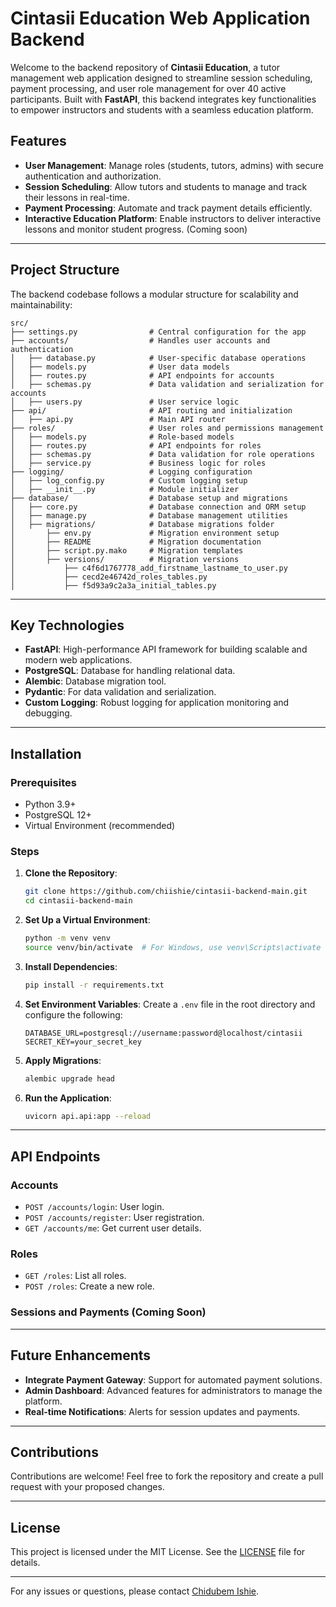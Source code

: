 # Cintasii Education Web Application Backend

Welcome to the backend repository of **Cintasii Education**, a tutor management web application designed to streamline session scheduling, payment processing, and user role management for over 40 active participants. Built with **FastAPI**, this backend integrates key functionalities to empower instructors and students with a seamless education platform.

## Features

- **User Management**: Manage roles (students, tutors, admins) with secure authentication and authorization.
- **Session Scheduling**: Allow tutors and students to manage and track their lessons in real-time.
- **Payment Processing**: Automate and track payment details efficiently.
- **Interactive Education Platform**: Enable instructors to deliver interactive lessons and monitor student progress. (Coming soon)

---

## Project Structure

The backend codebase follows a modular structure for scalability and maintainability:

```plaintext
src/
├── settings.py                # Central configuration for the app
├── accounts/                  # Handles user accounts and authentication
│   ├── database.py            # User-specific database operations
│   ├── models.py              # User data models
│   ├── routes.py              # API endpoints for accounts
│   ├── schemas.py             # Data validation and serialization for accounts
│   ├── users.py               # User service logic
├── api/                       # API routing and initialization
│   ├── api.py                 # Main API router
├── roles/                     # User roles and permissions management
│   ├── models.py              # Role-based models
│   ├── routes.py              # API endpoints for roles
│   ├── schemas.py             # Data validation for role operations
│   ├── service.py             # Business logic for roles
├── logging/                   # Logging configuration
│   ├── log_config.py          # Custom logging setup
│   ├── __init__.py            # Module initializer
├── database/                  # Database setup and migrations
│   ├── core.py                # Database connection and ORM setup
│   ├── manage.py              # Database management utilities
│   ├── migrations/            # Database migrations folder
│       ├── env.py             # Migration environment setup
│       ├── README             # Migration documentation
│       ├── script.py.mako     # Migration templates
│       ├── versions/          # Migration versions
│           ├── c4f6d1767778_add_firstname_lastname_to_user.py
│           ├── cecd2e46742d_roles_tables.py
│           ├── f5d93a9c2a3a_initial_tables.py
```

---

## Key Technologies

- **FastAPI**: High-performance API framework for building scalable and modern web applications.
- **PostgreSQL**: Database for handling relational data.
- **Alembic**: Database migration tool.
- **Pydantic**: For data validation and serialization.
- **Custom Logging**: Robust logging for application monitoring and debugging.

---

## Installation

### Prerequisites

- Python 3.9+
- PostgreSQL 12+
- Virtual Environment (recommended)

### Steps

1. **Clone the Repository**:
   ```bash
   git clone https://github.com/chiishie/cintasii-backend-main.git
   cd cintasii-backend-main
   ```

2. **Set Up a Virtual Environment**:
   ```bash
   python -m venv venv
   source venv/bin/activate  # For Windows, use venv\Scripts\activate
   ```

3. **Install Dependencies**:
   ```bash
   pip install -r requirements.txt
   ```

4. **Set Environment Variables**:
   Create a `.env` file in the root directory and configure the following:
   ```env
   DATABASE_URL=postgresql://username:password@localhost/cintasii
   SECRET_KEY=your_secret_key
   ```

5. **Apply Migrations**:
   ```bash
   alembic upgrade head
   ```

6. **Run the Application**:
   ```bash
   uvicorn api.api:app --reload
   ```

---

## API Endpoints

### Accounts

- `POST /accounts/login`: User login.
- `POST /accounts/register`: User registration.
- `GET /accounts/me`: Get current user details.

### Roles

- `GET /roles`: List all roles.
- `POST /roles`: Create a new role.

### Sessions and Payments (Coming Soon)

---

## Future Enhancements

- **Integrate Payment Gateway**: Support for automated payment solutions.
- **Admin Dashboard**: Advanced features for administrators to manage the platform.
- **Real-time Notifications**: Alerts for session updates and payments.

---

## Contributions

Contributions are welcome! Feel free to fork the repository and create a pull request with your proposed changes.

---

## License

This project is licensed under the MIT License. See the [LICENSE](LICENSE) file for details.

---

For any issues or questions, please contact [Chidubem Ishie](mailto:chidubem.i.ishie@gmail.com).
